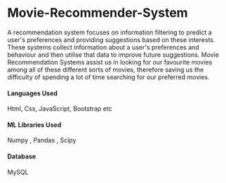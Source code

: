 # Movie-Recommender-System
A recommendation system focuses on information filtering  to predict a user's preferences and providing suggestions based on these interests. These systems collect information about a user's preferences and behaviour and then utilise that data to improve future suggestions. Movie Recommendation Systems assist us in looking for our favourite movies among all of these different sorts of movies, therefore saving us the difficulty of spending a lot of time searching for our preferred movies.

#### Languages Used
Html, Css, JavaScript, Bootstrap etc

#### ML Libraries Used 
Numpy , Pandas , Scipy

#### Database
MySQL

